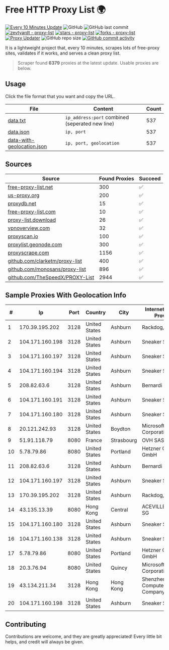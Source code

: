 
# Free HTTP Proxy List 🌍

[![Every 10 Minutes Update](https://github.com/mertguvencli/http-proxy-list/actions/workflows/main.yml/badge.svg?branch=main)](https://github.com/mertguvencli/http-proxy-list/actions/workflows/main.yml)
![GitHub](https://img.shields.io/github/license/mertguvencli/http-proxy-list)
![GitHub last commit](https://img.shields.io/github/last-commit/mertguvencli/http-proxy-list)
[![zevtyardt - proxy-list](https://img.shields.io/static/v1?label=zevtyardt&message=proxy-list&color=blue&logo=github)](https://github.com/zevtyardt/proxy-list "Go to GitHub repo")
[![stars - proxy-list](https://img.shields.io/github/stars/zevtyardt/proxy-list?style=social)](https://github.com/zevtyardt/proxy-list)
[![forks - proxy-list](https://img.shields.io/github/forks/zevtyardt/proxy-list?style=social)](https://github.com/zevtyardt/proxy-list)
[![Proxy Updater](https://github.com/zevtyardt/proxy-list/workflows/Proxy%20Updater/badge.svg)](https://github.com/zevtyardt/proxy-list/actions?query=workflow:"Proxy+Updater")
![GitHub repo size](https://img.shields.io/github/repo-size/zevtyardt/proxy-list)
[![GitHub commit activity](https://img.shields.io/github/commit-activity/m/zevtyardt/proxy-list?logo=commits)](https://github.com/zevtyardt/proxy-list/commits/main)

It is a lightweight project that, every 10 minutes, scrapes lots of free-proxy sites, validates if it works, and serves a clean proxy list.

> Scraper found **6379** proxies at the latest update. Usable proxies are below.

## Usage

Click the file format that you want and copy the URL.

|File|Content|Count|
|----|-------|-----|
|[data.txt](https://raw.githubusercontent.com/mertguvencli/http-proxy-list/main/proxy-list/data.txt)|`ip_address:port` combined (seperated new line)|537|
|[data.json](https://raw.githubusercontent.com/mertguvencli/http-proxy-list/main/proxy-list/data.json)|`ip, port`|537|
|[data-with-geolocation.json](https://raw.githubusercontent.com/mertguvencli/http-proxy-list/main/proxy-list/data-with-geolocation.json)|`ip, port, geolocation`|537|

## Sources

|Source|Found Proxies|Succeed|
|------|-------------|-------|
|[free-proxy-list.net](https://free-proxy-list.net)|300|✅|
|[us-proxy.org](https://www.us-proxy.org)|200|✅|
|[proxydb.net](http://proxydb.net)|15|✅|
|[free-proxy-list.com](https://free-proxy-list.com/?page=&port=&type%5B%5D=http&type%5B%5D=https&up_time=0&search=Search)|10|✅|
|[proxy-list.download](https://www.proxy-list.download/HTTP)|26|✅|
|[vpnoverview.com](https://vpnoverview.com/privacy/anonymous-browsing/free-proxy-servers)|32|✅|
|[proxyscan.io](https://www.proxyscan.io)|100|✅|
|[proxylist.geonode.com](https://proxylist.geonode.com/api/proxy-list?limit=300&page=1&sort_by=lastChecked&sort_type=desc&protocols=http,https)|300|✅|
|[proxyscrape.com](https://api.proxyscrape.com/v2/?request=displayproxies&protocol=http&timeout=10000&country=all&ssl=all&anonymity=all)|1156|✅|
|[github.com/clarketm/proxy-list](https://raw.githubusercontent.com/clarketm/proxy-list/master/proxy-list-raw.txt)|400|✅|
|[github.com/monosans/proxy-list](https://raw.githubusercontent.com/monosans/proxy-list/main/proxies/http.txt)|896|✅|
|[github.com/TheSpeedX/PROXY-List](https://raw.githubusercontent.com/TheSpeedX/PROXY-List/master/http.txt)|2944|✅|


## Sample Proxies With Geolocation Info

|#|Ip|Port|Country|City|Internet Service Provider|
|-|--|----|-------|----|-------------------------|
|1|170.39.195.202|3128|United States|Ashburn|Rackdog, LLC|
|2|104.171.160.198|3128|United States|Ashburn|Sneaker Server|
|3|104.171.160.197|3128|United States|Ashburn|Sneaker Server|
|4|104.171.160.194|3128|United States|Ashburn|Sneaker Server|
|5|208.82.63.6|3128|United States|Ashburn|Bernardi Sounds|
|6|104.171.160.191|3128|United States|Ashburn|Sneaker Server|
|7|104.171.160.180|3128|United States|Ashburn|Sneaker Server|
|8|20.121.242.93|3128|United States|Boydton|Microsoft Corporation|
|9|51.91.118.79|8080|France|Strasbourg|OVH SAS|
|10|5.78.79.86|8080|United States|Portland|Hetzner Online GmbH|
|11|208.82.63.6|3128|United States|Ashburn|Bernardi Sounds|
|12|104.171.160.197|3128|United States|Ashburn|Sneaker Server|
|13|170.39.195.202|3128|United States|Ashburn|Rackdog, LLC|
|14|43.135.13.39|8080|Hong Kong|Central|ACEVILLEPTELTD-SG|
|15|104.171.160.180|3128|United States|Ashburn|Sneaker Server|
|16|104.171.160.138|3128|United States|Ashburn|Sneaker Server|
|17|5.78.79.86|8080|United States|Portland|Hetzner Online GmbH|
|18|20.3.76.94|8080|United States|Quincy|Microsoft Corporation|
|19|43.134.211.34|3128|Hong Kong|Hong Kong|Shenzhen Tencent Computer Systems Company Limited|
|20|104.171.160.198|3128|United States|Ashburn|Sneaker Server|



## Contributing

Contributions are welcome, and they are greatly appreciated! Every
little bit helps, and credit will always be given.

